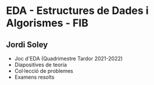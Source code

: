 # EDA - Estructures de Dades i Algorismes - FIB

## Jordi Soley

- Joc d'EDA (Quadrimestre Tardor 2021-2022)
- Diapositives de teoria
- Col·lecció de problemes
- Examens resolts